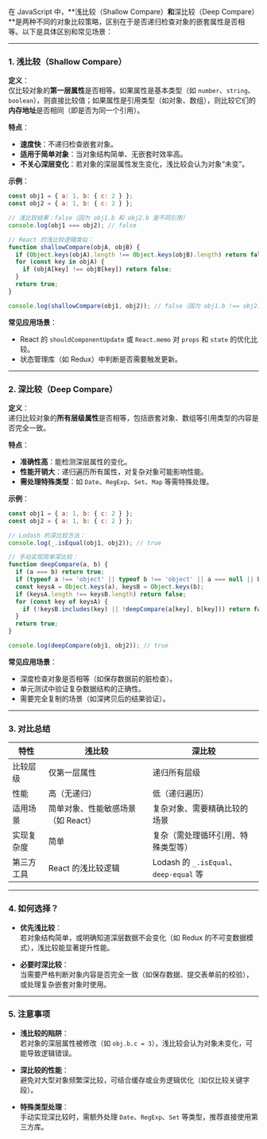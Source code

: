 在 JavaScript 中，**浅比较（Shallow Compare）**和**深比较（Deep Compare）**是两种不同的对象比较策略，区别在于是否递归检查对象的嵌套属性是否相等。以下是具体区别和常见场景：

---

### **1. 浅比较（Shallow Compare）**
**定义**：  
仅比较对象的**第一层属性**是否相等。如果属性是基本类型（如 `number`、`string`、`boolean`），则直接比较值；如果属性是引用类型（如对象、数组），则比较它们的**内存地址**是否相同（即是否为同一个引用）。

**特点**：
- **速度快**：不递归检查嵌套对象。
- **适用于简单对象**：当对象结构简单、无嵌套时效率高。
- **不关心深层变化**：若对象的深层属性发生变化，浅比较会认为对象“未变”。

**示例**：
```javascript
const obj1 = { a: 1, b: { c: 2 } };
const obj2 = { a: 1, b: { c: 2 } };

// 浅比较结果：false（因为 obj1.b 和 obj2.b 是不同引用）
console.log(obj1 === obj2); // false

// React 的浅比较逻辑类似：
function shallowCompare(objA, objB) {
  if (Object.keys(objA).length !== Object.keys(objB).length) return false;
  for (const key in objA) {
    if (objA[key] !== objB[key]) return false;
  }
  return true;
}

console.log(shallowCompare(obj1, obj2)); // false（因为 obj1.b !== obj2.b）
```

**常见应用场景**：
- React 的 `shouldComponentUpdate` 或 `React.memo` 对 `props` 和 `state` 的优化比较。
- 状态管理库（如 Redux）中判断是否需要触发更新。

---

### **2. 深比较（Deep Compare）**
**定义**：  
递归比较对象的**所有层级属性**是否相等，包括嵌套对象、数组等引用类型的内容是否完全一致。

**特点**：
- **准确性高**：能检测深层属性的变化。
- **性能开销大**：递归遍历所有属性，对复杂对象可能影响性能。
- **需处理特殊类型**：如 `Date`、`RegExp`、`Set`、`Map` 等需特殊处理。

**示例**：
```javascript
const obj1 = { a: 1, b: { c: 2 } };
const obj2 = { a: 1, b: { c: 2 } };

// Lodash 的深比较方法：
console.log(_.isEqual(obj1, obj2)); // true

// 手动实现简单深比较：
function deepCompare(a, b) {
  if (a === b) return true;
  if (typeof a !== 'object' || typeof b !== 'object' || a === null || b === null) return false;
  const keysA = Object.keys(a), keysB = Object.keys(b);
  if (keysA.length !== keysB.length) return false;
  for (const key of keysA) {
    if (!keysB.includes(key) || !deepCompare(a[key], b[key])) return false;
  }
  return true;
}

console.log(deepCompare(obj1, obj2)); // true
```

**常见应用场景**：
- 深度检查对象是否相等（如保存数据前的脏检查）。
- 单元测试中验证复杂数据结构的正确性。
- 需要完全复制的场景（如深拷贝后的结果验证）。

---

### **3. 对比总结**
| **特性**           | **浅比较**                          | **深比较**                          |
|---------------------|------------------------------------|------------------------------------|
| 比较层级           | 仅第一层属性                       | 递归所有层级                       |
| 性能               | 高（无递归）                       | 低（递归遍历）                     |
| 适用场景           | 简单对象、性能敏感场景（如 React） | 复杂对象、需要精确比较的场景       |
| 实现复杂度         | 简单                               | 复杂（需处理循环引用、特殊类型等） |
| 第三方工具         | React 的浅比较逻辑                 | Lodash 的 `_.isEqual`、`deep-equal` 等 |

---

### **4. 如何选择？**
- **优先浅比较**：  
  若对象结构简单，或明确知道深层数据不会变化（如 Redux 的不可变数据模式），浅比较能显著提升性能。
  
- **必要时深比较**：  
  当需要严格判断对象内容是否完全一致（如保存数据、提交表单前的校验），或处理复杂嵌套对象时使用。

---

### **5. 注意事项**
- **浅比较的陷阱**：  
  若对象的深层属性被修改（如 `obj.b.c = 3`），浅比较会认为对象未变化，可能导致逻辑错误。

- **深比较的性能**：  
  避免对大型对象频繁深比较，可结合缓存或业务逻辑优化（如仅比较关键字段）。

- **特殊类型处理**：  
  手动实现深比较时，需额外处理 `Date`、`RegExp`、`Set` 等类型，推荐直接使用第三方库。